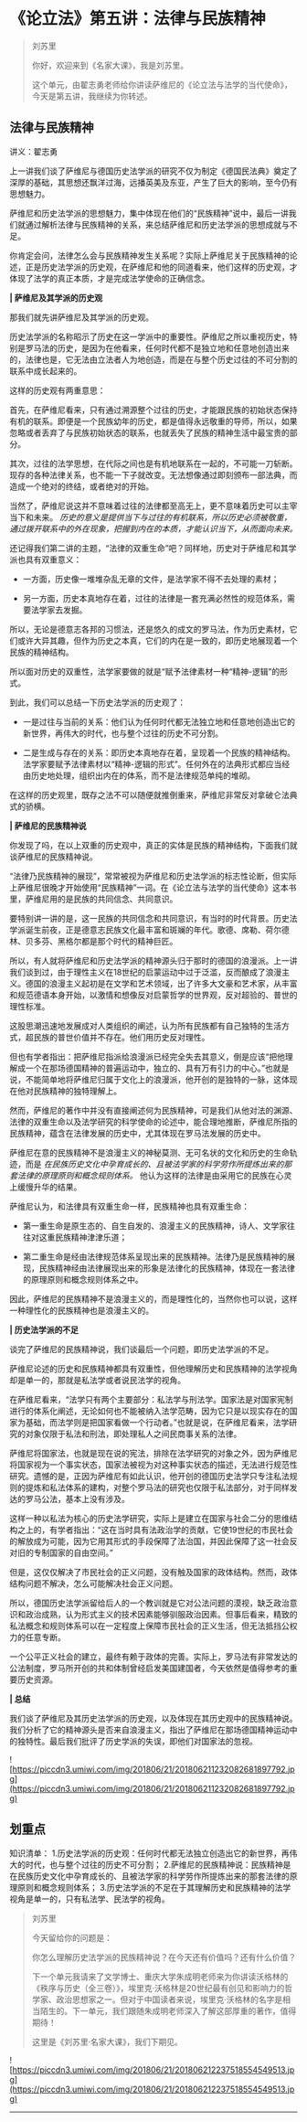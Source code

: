 # 《论立法》第五讲：法律与民族精神

> 刘苏里
> 
> 你好，欢迎来到《名家大课》，我是刘苏里。
> 
> 这个单元，由翟志勇老师给你讲读萨维尼的《论立法与法学的当代使命》，今天是第五讲，我继续为你转述。

## 法律与民族精神

讲义：翟志勇

上一讲我们谈了萨维尼与德国历史法学派的研究不仅为制定《德国民法典》奠定了深厚的基础，其思想还飘洋过海，远播英美及东亚，产生了巨大的影响，至今仍有思想魅力。

萨维尼和历史法学派的思想魅力，集中体现在他们的“民族精神”说中，最后一讲我们就通过解析法律与民族精神的关系，来总结萨维尼和历史法学派的思想成就与不足。

你肯定会问，法律怎么会与民族精神发生关系呢？实际上萨维尼关于民族精神的论述，正是历史法学派的历史观，在萨维尼和他的同道看来，他们这样的历史观，才体现了法学的真正本质，才是完成法学使命的正确信念。

 **| 萨维尼及其学派的历史观**

那我们就先讲萨维尼及其学派的历史观。

历史法学派的名称昭示了历史在这一学派中的重要性。萨维尼之所以重视历史，特别是罗马法的历史，是因为在他看来，任何时代都不是独立地和任意地创造出来的，法律也是，它无法由立法者人为地创造，而是在与整个历史过往的不可分割的联系中成长起来的。

这样的历史观有两重意思：

首先，在萨维尼看来，只有通过溯源整个过往的历史，才能跟民族的初始状态保持有机的联系。即便是一个民族幼年的历史，都是值得永远敬重的导师，所以，如果忽略或者丢弃了与民族初始状态的联系，也就丢失了民族的精神生活中最宝贵的部分。

其次，过往的法学思想，在代际之间也是有机地联系在一起的，不可能一刀斩断。现存的各种法律关系，也不能一下子就改变。无法想像通过即刻颁布一部法典，而造成一个绝对的终结，或者绝对的开始。

当然了，萨维尼说这并不意味着过往的法律都至高无上，更不意味着历史可以主宰当下和未来。 *历史的意义是提供当下与过往的有机联系，所以历史必须被敬重，通过拨开联系中的外在现象，把握到内在的本质，才能认识当下，从而面向未来。*

还记得我们第二讲的主题，“法律的双重生命”吧？同样地，历史对于萨维尼和其学派也具有双重意义：

* 一方面，历史像一堆堆杂乱无章的文件，是法学家不得不去处理的素材；

* 另一方面，历史本真地存在着，过往的法律是一套充满必然性的规范体系，需要法学家去发掘。

所以，无论是德意志各邦的习惯法，还是悠久的成文的罗马法，作为历史素材，它们或许大异其趣，但作为历史之本真，它们的内在是一致的，即历史地展现着一个民族的精神结构。

所以面对历史的双重性，法学家要做的就是“赋予法律素材一种“精神-逻辑”的形式。

到此，我们可以总结一下历史法学派的历史观了：

* 一是过往与当前的关系：他们认为任何时代都无法独立地和任意地创造出它的新世界，再伟大的时代，也与整个过往的历史不可分割。

* 二是生成与存在的关系：即历史本真地存在着，呈现着一个民族的精神结构。法学家要赋予法律素材以“精神-逻辑的形式”。任何外在的法典形式都应当经由历史地处理，组织出内在的体系，而不是法律规范单纯的堆砌。

在这样的历史观里，既存之法不可以随便就推倒重来，萨维尼非常反对拿破仑法典式的骄横。

 **| 萨维尼的民族精神说**

你发现了吗，在以上双重的历史观中，真正的实体是民族的精神结构，下面我们就谈萨维尼的民族精神说。

“法律乃民族精神的展现”，常常被视为萨维尼和历史法学派的标志性论断，但实际上萨维尼很晚才开始使用“民族精神”一词。在《论立法与法学的当代使命》这本书里，萨维尼用的是民族的共同信念、共同意识。

要特别讲一讲的是，这一民族的共同信念和共同意识，有当时的时代背景。历史法学派诞生前夜，正是德意志民族文化最丰富和斑斓的年代。歌德、席勒、荷尔德林、贝多芬、黑格尔都是那个时代的精神巨匠。

所以，有人就将萨维尼和历史法学派的精神源头归于那时的德国的浪漫派。上一讲我们谈到过，由于理性主义在18世纪的启蒙运动中过于泛滥，反而酿成了浪漫主义。德国的浪漫主义起初是在文学和艺术领域，出了许多大文豪和艺术家，从丰富和规范德语本身开始，以激情和想像反对启蒙哲学的世界观，反对超验的、普世的理性标准。

这股思潮迅速地发展成对人类组织的阐述，认为所有民族都有自己独特的生活方式，超民族的普世价值并不存在。他们用历史反对理性。

但也有学者指出：把萨维尼指派给浪漫派已经完全失去其意义，倒是应该“把他理解成一个在那场德国精神的普遍运动中，独立的、具有万有引力的中心。”也就是说，不能简单地将萨维尼归属于文化上的浪漫派，他开创的是独特的一脉，这体现在他对民族精神的独特理解上。

然而，萨维尼的著作中并没有直接阐述何为民族精神，可是我们从他对法的渊源、法律的双重生命以及法学研究的科学使命的论述中，能合理地推断，萨维尼所指的民族精神，蕴含在法律发展的历史中，尤其体现在罗马法发展的历史中。

萨维尼在意的民族精神不是浪漫主义的神秘莫测、无可名状的文化和历史的生命轨迹，而是 *在民族历史文化中孕育成长的、且被法学家的科学劳作所提炼出来的那套法律的原理原则和概念规则体系。* 他认为这样的法律是由采用它的民族在心灵上缓慢升华的结果。

萨维尼认为，和法律具有双重生命一样，民族精神也具有双重生命：

* 第一重生命是原生态的、自生自发的、浪漫主义的民族精神，诗人、文学家往往对这重民族精神津津乐道；

* 第二重生命是经由法律规范体系呈现出来的民族精神。法律乃是民族精神的展现，民族精神经由法律展现出来的形象是法律化的民族精神，体现在一套法律的原理原则和概念规则体系之中。

因此，萨维尼的民族精神不是浪漫主义的，而是理性化的，当然你也可以说，这样一种理性化的民族精神也是浪漫主义的。

 **| 历史法学派的不足**

谈完了萨维尼的民族精神说，我们谈最后一个问题，即历史法学派的不足。

萨维尼论述的历史和民族精神都具有双重性，但他理解历史和民族精神的法学视角却是单一的，那就是私法学或者说民法学的视角。

在萨维尼看来，“法学只有两个主要部分：私法学与刑法学。国家法是对国家宪制进行的体系化阐述，无论如何也不能被纳入法学范畴，因为它只是以现实存在的国家为基础，而法学则是把国家看做一个行动者。”也就是说，在萨维尼看来，法学研究的对象仅限于私法和刑法，即处理私人之间民商事关系的法律。

萨维尼将国家法，也就是现在说的宪法，排除在法学研究的对象之外，因为萨维尼将国家视为一个事实状态，国家法被视为对这种事实状态的描述，无法进行规范性研究。遗憾的是，正因为萨维尼有如此认识，他开创的德国历史法学只专注私法规则的提炼和私法体系的建构，对整个罗马法的研究也仅限于私法部分，对于同样发达的罗马公法，基本上没有涉及。

这样一种以私法为核心的历史法学研究，实际上是建立在国家与社会二分的思维结构之上的，有学者指出：“这在当时具有法政治学的贡献，它使19世纪的市民社会的解放成为可能，因为它用其形式的手段保障了法治国，并因此保障了这一社会反对旧的专制国家的自由空间。”

但是，这仅仅解决了市民社会的正义问题，没有触及国家的政体结构。然而，政体结构问题不解决，怎么可能解决社会正义问题。

所以，德国历史法学派留给后人的一个教训就是它对公法问题的漠视，缺乏政治意识和政治成熟，认为形式主义的技术因素能够驯服政治因素。但事后看来，精致的私法概念和规则体系可以在一定程度上保障市民社会的正义生活，但无法抵挡公权力的任意专断。

一个公平正义社会的建立，最终有赖于政体的完善。实际上，罗马法有非常发达的公法制度，罗马所开创的共和体制曾经启发美国建国者，今天依然是值得参考的重要历史资源。

 **| 总结**

我们谈了萨维尼及其历史法学派的历史观，以及体现在其历史观中的民族精神说。我们分析了它的精神源头是否来自浪漫主义，指出了萨维尼在那场德国精神运动中的独特性。最后我们批评了历史学派的失误，即他们对国家法的忽视。

![https://piccdn3.umiwi.com/img/201806/21/201806211232082681897792.jpg](https://piccdn3.umiwi.com/img/201806/21/201806211232082681897792.jpg)

## 划重点

知识清单：
1.历史法学派的历史观：任何时代都无法独立创造出它的新世界，再伟大的时代，也与整个过往的历史不可分割；
2.萨维尼的民族精神说：民族精神是在民族历史文化中孕育成长的、且被法学家的科学劳作所提炼出来的那套法律的原理原则和概念规则体系；
3.历史法学派的不足在于其理解历史和民族精神的法学视角是单一的，只有私法学、民法学的视角。

> 刘苏里
> 
> 今天留给你的问题是：
> 
> 你怎么理解历史法学派的民族精神说？在今天还有价值吗？还有什么价值？
> 
> 下一个单元我请来了文学博士、重庆大学朱成明老师来为你讲读沃格林的《秩序与历史（全三卷）》，埃里克·沃格林是20世纪最有创见和影响力的哲学家、政治思想家之一。但对于中国读者来说，埃里克·沃格林的名字是相当陌生的。下一单元，我们跟随朱成明老师深入了解这部厚重的著作，值得期待！
> 
> 这里是《刘苏里·名家大课》，我们下期见。

![https://piccdn3.umiwi.com/img/201806/21/201806212237518554549513.jpg](https://piccdn3.umiwi.com/img/201806/21/201806212237518554549513.jpg)

---
